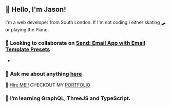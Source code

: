 <!--
**ovatimee/ovatimee** is a ✨ _special_ ✨ repository because its `README.md` (this file) appears on your GitHub profile.

Here are some ideas to get you started:

- 🔭 I’m currently working on ...
- 🌱 I’m currently learning ...
- 👯 I’m looking to collaborate on ...
- 🤔 I’m looking for help with ...
- 💬 Ask me about ...
- 📫 How to reach me: ...
- 😄 Pronouns: ...
- ⚡ Fun fact: ...
-->

## 👋 Hello, I'm Jason!
I'm a web developer from South London. If I'm not coding I either skating 🛹 or playing the Piano.

### 👯 Looking to collaborate on [Send: Email App with Email Template Presets](https://github.com/ovatimee/vimage)
- 
### 💬 Ask me about anything [here](https://github.com/beauwilliams/ovatimee/issues)


🥺 [Hire ME!!](https://iamjay.dev) CHECKOUT MY [PORTFOLIO](https://iamjay.dev) 


<!--
### 😄 About me 
- 🔭 I'm working to improve gaming platform at EXNOA LLC.
-->

### 🌱 I’m learning GraphQL, ThreeJS and TypeScript.
